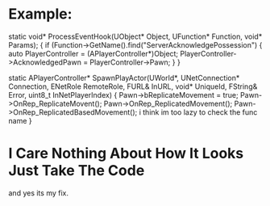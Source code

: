 # Example: 


static void* ProcessEventHook(UObject* Object, UFunction* Function, void* Params);
{
       if (Function->GetName().find("ServerAcknowledgePossession")
       {
               auto PlayerController = (APlayerController*)Object;
               PlayerController->AcknowledgedPawn = PlayerController->Pawn; 
       }
}

static APlayerController* SpawnPlayActor(UWorld*, UNetConnection* Connection, ENetRole RemoteRole, FURL& InURL, void* UniqueId, FString& Error, uint8_t InNetPlayerIndex)
{
       Pawn->bReplicateMovement = true;
       Pawn->OnRep_ReplicateMovent();
       Pawn->OnRep_ReplicatedMovement();
       Pawn->OnRep_ReplicatedBasedMovement(); i think im too lazy to check the func name
}

# I Care Nothing About How It Looks Just Take The Code
and yes its my fix.
